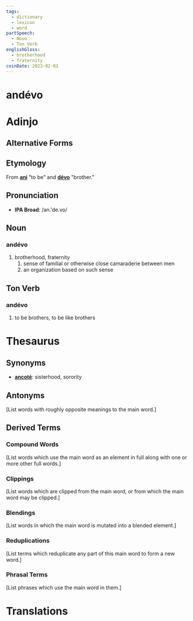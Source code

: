 ```yaml
---
tags:
  - dictionary
  - lexicon
  - word
partSpeech:
  - Noun
  - Ton Verb
englishGloss:
  - brotherhood
  - fraternity
coinDate: 2023-02-03
---
```

# andévo

# Adinjo
## Alternative Forms

## Etymology
From [**ani**](lexicon/a/ani) "to be" and [**dévo**](lexicon/d/dévo) "brother."

## Pronunciation
- **IPA Broad**: /an.'de.vo/

## Noun

### andévo
1. brotherhood, fraternity
	1. sense of familial or otherwise close camaraderie between men
	2. an organization based on such sense

## Ton Verb
### andévo
1. to be brothers, to be like brothers

# Thesaurus
## Synonyms
- [**ancoté**](lexicon/a/ancoté): sisterhood, sorority
## Antonyms
\[List words with roughly opposite meanings to the main word.]

## Derived Terms

### Compound Words
\[List words which use the main word as an element in full along with one or more other full words.]
### Clippings
\[List words which are clipped from the main word, or from which the main word may be clipped.]
### Blendings
\[List words in which the main word is mutated into a blended element.]
### Reduplications
\[List terms which reduplicate any part of this main word to form a new word.]
### Phrasal Terms
\[List phrases which use the main word in them.]

# Translations
